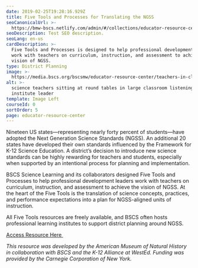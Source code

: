 ```yaml
---
date: 2019-02-25T19:28:16.929Z
title: Five Tools and Processes for Translating the NGSS
seoCanonicalUrl: >-
  https://bmw-bscs.netlify.com/admin/#/collections/educator-resource-center/five-tools
seoDescription: Test SEO description.
seoLang: en-us
cardDescription: >-
  Five Tools and Processes is designed to help professional development leaders
  work with teachers on curriculum, instruction, and assessment to achieve the
  vision of NGSS.
type: District Planning
image: >-
  https://media.bscs.org/bscsmw/educator-resource-center/teachers-in-classroom.jpg
alt: >-
  science teachers sitting at round tables in large classroom listening to
  institute leader
template: Image Left
courseId: 0
sortOrder: 5
page: educator-resource-center
---
```

Nineteen US states—representing nearly forty percent of students—have adopted the Next Generation Science Standards (NGSS). An additional 20 states have developed their own standards influenced by the Framework for K-12 Science Education. A district’s decision to introduce new science standards can be highly rewarding for teachers and students, especially when supported by an intentional process for planning and implementation.

BSCS Science Learning and its collaborators designed Five Tools and Processes to help professional development leaders work with teachers on curriculum, instruction, and assessment to achieve the vision of NGSS. At the heart of the Five Tools is the translation of science concepts, practices, and performance expectations into a plan for NGSS-aligned units of instruction.

All Five Tools resources are freely available, and BSCS often hosts professional learning institutes to support district planning around NGSS.

<a class="btn btn-outline-secondary" href="https://www.amnh.org/explore/curriculum-collections/five-tools-and-processes-for-ngss/" target="_blank" rel="noopener noreferrer">Access Resource Here&nbsp;<sup><i style="font-size: .65rem;" class="fas fa-external-link-alt"></i></sup></a>

_This resource was developed by the American Museum of Natural History in collaboration with BSCS and the K-12 Alliance at WestEd. Funding was provided by the Carnegie Corporation of New York._
